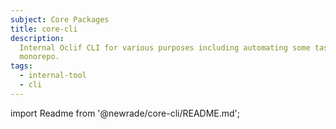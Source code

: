 ```yaml
---
subject: Core Packages
title: core-cli
description:
  Internal Oclif CLI for various purposes including automating some tasks in the
  monorepo.
tags:
  - internal-tool
  - cli
---
```


<DocHeader props={props}/>

<!-- CODE IMPORTS -->

<!-- prettier-ignore -->
import Readme from '@newrade/core-cli/README.md';

<!-- END CODE IMPORTS -->

<Readme/>

